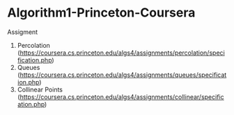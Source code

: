 # Algorithm1-Princeton-Coursera
Assigment
1. Percolation (https://coursera.cs.princeton.edu/algs4/assignments/percolation/specification.php)
2. Queues (https://coursera.cs.princeton.edu/algs4/assignments/queues/specification.php)
3. Collinear Points (https://coursera.cs.princeton.edu/algs4/assignments/collinear/specification.php)
